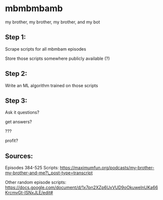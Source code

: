# mbmbmbamb
my brother, my brother, my brother, and my bot

## Step 1:
Scrape scripts for all mbmbam episodes

Store those scripts somewhere publicly available (?)

## Step 2:
Write an ML algorithm trained on those scripts

## Step 3:
Ask it questions?

get answers? 

???

profit?

## Sources:
Episodes 384-525 Scripts: https://maximumfun.org/podcasts/my-brother-my-brother-and-me?\_post-type=transcript

Other random episode scripts: https://docs.google.com/document/d/1x7pn2XZp6UxVUD9oOkuweInUKa66KrcmvGt-ISNxJLE/edit#
